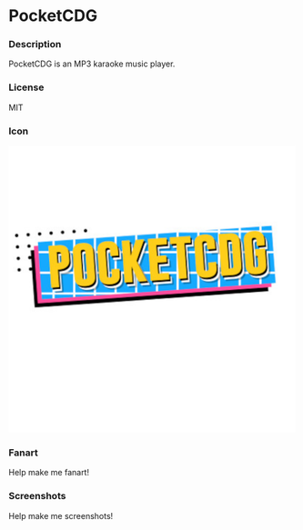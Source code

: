 # PocketCDG

### Description

PocketCDG is an MP3 karaoke music player.

### License

MIT

### Icon

![PocketCDG icon](game.libretro.pocketcdg/resources/icon.png)

### Fanart

Help make me fanart!

### Screenshots

Help make me screenshots!
